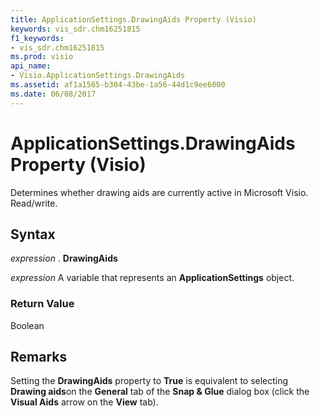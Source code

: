 ```yaml
---
title: ApplicationSettings.DrawingAids Property (Visio)
keywords: vis_sdr.chm16251815
f1_keywords:
- vis_sdr.chm16251815
ms.prod: visio
api_name:
- Visio.ApplicationSettings.DrawingAids
ms.assetid: af1a1565-b304-43be-1a56-44d1c9ee6000
ms.date: 06/08/2017
---
```



# ApplicationSettings.DrawingAids Property (Visio)

Determines whether drawing aids are currently active in Microsoft Visio. Read/write.


## Syntax

 _expression_ . **DrawingAids**

 _expression_ A variable that represents an **ApplicationSettings** object.


### Return Value

Boolean


## Remarks

Setting the  **DrawingAids** property to **True** is equivalent to selecting **Drawing aids**on the  **General** tab of the **Snap & Glue** dialog box (click the **Visual Aids** arrow on the **View** tab).


